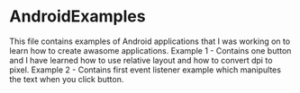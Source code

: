# AndroidExamples
This file contains examples of Android applications that I was working on to learn how to create awasome applications.
Example 1 - Contains one button and I have learned how to use relative layout and how to convert dpi to pixel.
Example 2 - Contains first event listener example which manipultes the text when you click button.
